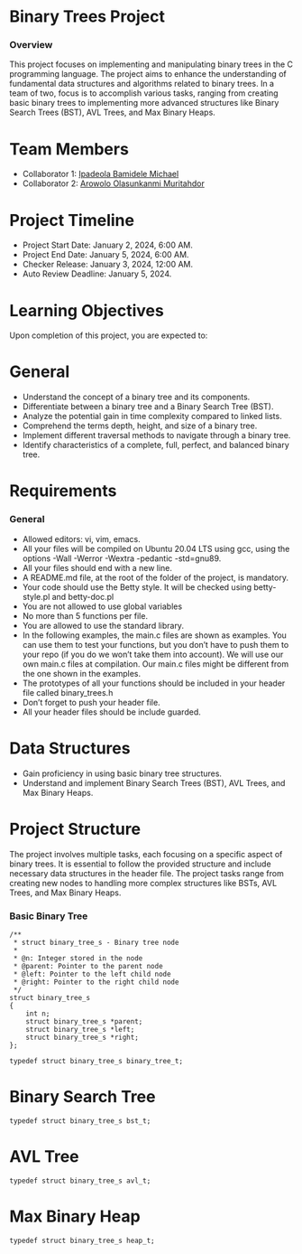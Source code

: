 # Binary Trees Project
### Overview
This project focuses on implementing and manipulating binary trees in the C programming language. The project aims to enhance the understanding of fundamental data structures and algorithms related to binary trees. In a team of two, focus is to accomplish various tasks, ranging from creating basic binary trees to implementing more advanced structures like Binary Search Trees (BST), AVL Trees, and Max Binary Heaps.

# Team Members
- Collaborator 1: [Ipadeola Bamidele Michael](https://github.com/obamtechnetworks)
- Collaborator 2: [Arowolo Olasunkanmi Muritahdor](https://github.com/armolas)

# Project Timeline
- Project Start Date: January 2, 2024, 6:00 AM. 
- Project End Date: January 5, 2024, 6:00 AM. 
- Checker Release: January 3, 2024, 12:00 AM. 
- Auto Review Deadline: January 5, 2024. 

# Learning Objectives
Upon completion of this project, you are expected to:

# General
- Understand the concept of a binary tree and its components.
- Differentiate between a binary tree and a Binary Search Tree (BST).
- Analyze the potential gain in time complexity compared to linked lists.
- Comprehend the terms depth, height, and size of a binary tree.
- Implement different traversal methods to navigate through a binary tree.
- Identify characteristics of a complete, full, perfect, and balanced binary tree.

# Requirements
### General
- Allowed editors: vi, vim, emacs. 
- All your files will be compiled on Ubuntu 20.04 LTS using gcc, using the options -Wall -Werror -Wextra -pedantic -std=gnu89. 
- All your files should end with a new line. 
- A README.md file, at the root of the folder of the project, is mandatory. 
- Your code should use the Betty style. It will be checked using betty-style.pl and betty-doc.pl
- You are not allowed to use global variables
- No more than 5 functions per file. 
- You are allowed to use the standard library. 
- In the following examples, the main.c files are shown as examples. You can use them to test your functions, but you don’t have to push them to your repo (if you do we won’t take them into account). We will use our own main.c files at compilation. Our main.c files might be different from the one shown in the examples. 
- The prototypes of all your functions should be included in your header file called binary_trees.h
- Don’t forget to push your header file. 
- All your header files should be include guarded. 

# Data Structures
- Gain proficiency in using basic binary tree structures.
- Understand and implement Binary Search Trees (BST), AVL Trees, and Max Binary Heaps.

# Project Structure
The project involves multiple tasks, each focusing on a specific aspect of binary trees. It is essential to follow the provided structure and include necessary data structures in the header file. The project tasks range from creating new nodes to handling more complex structures like BSTs, AVL Trees, and Max Binary Heaps.

### Basic Binary Tree
```
/**
 * struct binary_tree_s - Binary tree node
 *
 * @n: Integer stored in the node
 * @parent: Pointer to the parent node
 * @left: Pointer to the left child node
 * @right: Pointer to the right child node
 */
struct binary_tree_s
{
    int n;
    struct binary_tree_s *parent;
    struct binary_tree_s *left;
    struct binary_tree_s *right;
};
```

`typedef struct binary_tree_s binary_tree_t;`

# Binary Search Tree
`typedef struct binary_tree_s bst_t;`
# AVL Tree
`typedef struct binary_tree_s avl_t;`
# Max Binary Heap
`typedef struct binary_tree_s heap_t;`
